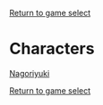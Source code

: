 [Return to game select](../index.md)  

# Characters

[Nagoriyuki](./Nagoriyuki.md)  

[Return to game select](../index.md)  